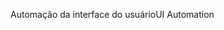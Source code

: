 <span data-ttu-id="3250c-101">Automação da interface do usuário</span><span class="sxs-lookup"><span data-stu-id="3250c-101">UI Automation</span></span>